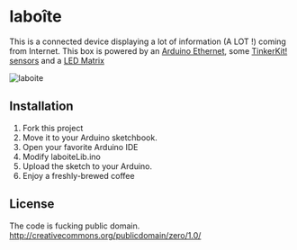 laboîte
=======
This is a connected device displaying a lot of information (A LOT !) coming from Internet.
This box is powered by an [Arduino Ethernet](http://arduino.cc/en/Main/ArduinoBoardEthernet), some  [TinkerKit! sensors](http://www.tinkerkit.com/modules-2/) and a [LED Matrix](http://www.sureelectronics.net/goods.php?id=1095.)

![laboite](https://raw.github.com/bgaultier/laboite/master/laboite.png)

Installation
------------

1. Fork this project
1. Move it to your Arduino sketchbook.
1. Open your favorite Arduino IDE
1. Modify laboiteLib.ino 
1. Upload the sketch to your Arduino.
1. Enjoy a freshly-brewed coffee

License
-------

The code is fucking public domain.
http://creativecommons.org/publicdomain/zero/1.0/
